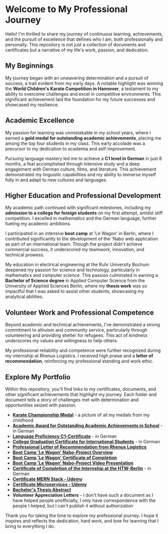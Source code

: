 # Welcome to My Professional Journey
Hello! I'm thrilled to share my journey of continuous learning, achievements, and the pursuit of excellence that defines who I am, both professionally and personally. This repository is not just a collection of documents and certificates but a narrative of my life's work, passion, and dedication.

## My Beginnings

My journey began with an unwavering determination and a pursuit of success, a trait evident from my early days. A notable highlight was winning the **World Children's Karate Competition in Hannover**, a testament to my ability to overcome challenges and excel in competitive environments. This significant achievement laid the foundation for my future successes and showcased my resilience.

## Academic Excellence

My passion for learning was unmistakable in my school years, where I earned a **gold medal for outstanding academic achievements**, placing me among the top four students in my class. This early accolade was a precursor to my dedication to academia and self-improvement.

Pursuing language mastery led me to achieve a **C1 level in German** in just 8 months, a feat accomplished through intensive study and a deep engagement with German culture, films, and literature. This achievement demonstrated my linguistic capabilities and my ability to immerse myself fully in and adapt to new cultures and languages.

## Higher Education and Professional Development

My academic path continued with significant milestones, including my **admission to a college for foreign students** on my first attempt, amidst stiff competition. I excelled in mathematics and the German language, further fueling my academic ambitions.

I participated in an intensive **boot camp** at 'Le Wagon' in Berlin, where I contributed significantly to the development of the 'Nabo web application as part of an international team. Though the project didn't achieve commercial success, it underscored my teamwork, innovation, and technical prowess.

My education in electrical engineering at the Ruhr University Bochum deepened my passion for science and technology, particularly in mathematics and computer science. This passion culminated in earning a **Bachelor of Science degree** in Applied Computer Science from the University of Applied Sciences Berlin, where my **thesis work** was so impactful that I was asked to assist other students, showcasing my analytical abilities.

## Volunteer Work and Professional Competence

Beyond academic and technical achievements, I've demonstrated a strong commitment to altruism and community service, particularly through volunteering and providing shelter for refugees. This act of kindness underscores my values and willingness to help others.

My professional reliability and competence were further recognized during my internship at Rhenus Logistics. I received high praise and a **letter of recommendation**, reinforcing my professional standing and work ethic.

## Explore My Portfolio

Within this repository, you'll find links to my certificates, documents, and other significant achievements that highlight my journey. Each folder and document tells a story of challenges met with determination and opportunities seized with passion.

- [**Karate Championship Medal**](https://github.com/shliamin/My-Professional-Portfolio/blob/master/My%20karate%20medals.JPG) - a picture of all my medals from my childhood
- [**Academic Award for Outstanding Academic Achievements in School**](https://github.com/shliamin/My-Professional-Portfolio/blob/master/Zeugnis%20-%20volle%20Mittelschulbildung.pdf) - in German
- [**Language Proficiency C1-Certificate**](https://github.com/shliamin/My-Professional-Portfolio/blob/master/Zertifikat%20C1.pdf) - in German
- [**College Graduation Certificate for International Students**](https://github.com/shliamin/My-Professional-Portfolio/blob/master/Feststellungspruefung.pdf) - in German
- [**Professional Letter of Recommendation from Rhenus Logistics**](https://github.com/shliamin/My-Professional-Portfolio/blob/master/Internship%20Reference%20Rhenus%20Logistics.pdf)
- [**Boot Camp 'Le Wagon' Nabo-Project Overview**](https://github.com/kjartur/nabo)
- [**Boot Camp 'Le Wagon' Certificate of Completion**](https://github.com/shliamin/My-Professional-Portfolio/blob/master/Le%20Wagon%20Certificate.pdf)
- [**Boot Camp 'Le Wagon' Nabo-Project Video Presentation**](https://vimeo.com/manage/videos/350106893)
- [**Certificate of Сompletion of the Internship at the HTW-Berlin**](https://github.com/shliamin/My-Professional-Portfolio/blob/master/Praktikumszeugnis%20HTW%20Berlin.pdf) - in German
- [**Certificate MERN Stack - Udemy**](https://github.com/shliamin/mern)
- [**Certificate Microservices - Udemy**](https://github.com/shliamin/microservices)
- [**Bachelor's Thesis Abstract**](https://github.com/shliamin/NGS-pipeline)
- **Volunteer Appreciation Letters** - I don't have such a document as I have helped people unofficially, I only have correspondence with the people I helped, but I can't publish it without authorization


Thank you for taking the time to explore my professional journey. I hope it inspires and reflects the dedication, hard work, and love for learning that I bring to everything I do.

